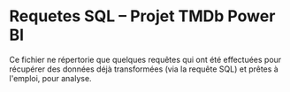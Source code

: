 # Requetes SQL – Projet TMDb Power BI

Ce fichier ne répertorie que quelques requêtes qui ont été effectuées pour récupérer des données déjà transformées (via la requête SQL) et prêtes à l'emploi, pour analyse. 

